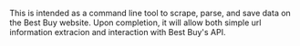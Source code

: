This is intended as a command line tool to scrape, parse, and save data on the Best Buy website. Upon completion, it will allow both simple url information extracion and interaction with Best Buy's API.
